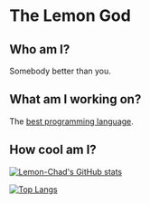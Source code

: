 # The Lemon God

## Who am I?

Somebody better than you.

## What am I working on?

The [best programming language](https://github.com/Lemon-Chad/jpizza).

## How cool am I?

[![Lemon-Chad's GitHub stats](https://github-readme-stats.vercel.app/api?username=Lemon-Chad&show_icons=true&text_color=FFFFE1&title_color=FFFFE1&bg_color=45,2B00FF,9B00FF)](https://github.com/anuraghazra/github-readme-stats)

[![Top Langs](https://github-readme-stats.vercel.app/api/top-langs/?username=Lemon-Chad&show_icons=true&theme=react)](https://github.com/anuraghazra/github-readme-stats)
